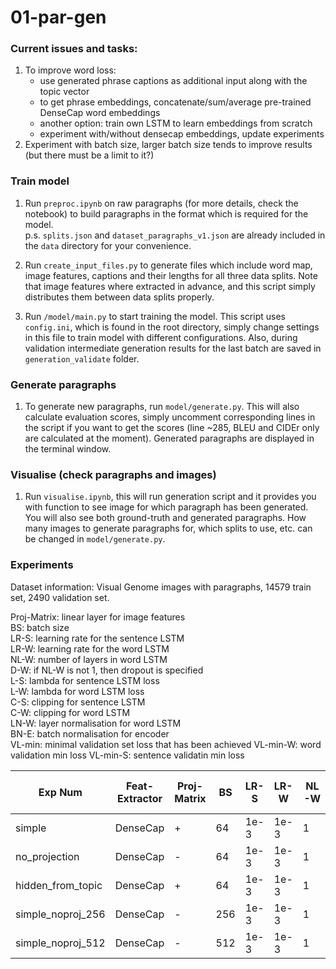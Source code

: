 # 01-par-gen

### Current issues and tasks:
1. To improve word loss:
	- use generated phrase captions as additional input along with the topic vector
	- to get phrase embeddings, concatenate/sum/average pre-trained DenseCap word embeddings
	- another option: train own LSTM to learn embeddings from scratch
	- experiment with/without densecap embeddings, update experiments
2. Experiment with batch size, larger batch size tends to improve results (but there must be a limit to it?)

### Train model

1. Run `preproc.ipynb` on raw paragraphs (for more details, check the notebook) to build paragraphs in the format which is required for the model.\
  p.s. `splits.json` and `dataset_paragraphs_v1.json` are already included in the `data` directory for your convenience.

2. Run `create_input_files.py` to generate files which include word map, image features, captions and their lengths for all three data splits. Note that image features where extracted in advance, and this script simply distributes them between data splits properly.

3. Run `/model/main.py` to start training the model. This script uses `config.ini`, which is found in the root directory, simply change settings in this file to train model with different configurations. Also, during validation intermediate generation results for the last batch are saved in `generation_validate` folder.

### Generate paragraphs

1. To generate new paragraphs, run `model/generate.py`. This will also calculate evaluation scores, simply uncomment corresponding lines in the script if you want to get the scores (line ~285, BLEU and CIDEr only are calculated at the moment). Generated paragraphs are displayed in the terminal window.

### Visualise (check paragraphs and images)

1. Run `visualise.ipynb`, this will run generation script and it provides you with function to see image for which paragraph has been generated. You will also see both ground-truth and generated paragraphs. How many images to generate paragraphs for, which splits to use, etc. can be changed in `model/generate.py`.

### Experiments

Dataset information:
Visual Genome images with paragraphs, 14579 train set, 2490 validation set.

Proj-Matrix: linear layer for image features\
BS: batch size\
LR-S: learning rate for the sentence LSTM\
LR-W: learning rate for the word LSTM\
NL-W: number of layers in word LSTM\
D-W: if NL-W is not 1, then dropout is specified\
L-S: lambda for sentence LSTM loss\
L-W: lambda for word LSTM loss\
C-S: clipping for sentence LSTM\
C-W: clipping for word LSTM\
LN-W: layer normalisation for word LSTM\
BN-E: batch normalisation for encoder\
VL-min: minimal validation set loss that has been achieved
VL-min-W: word validation min loss
VL-min-S: sentence validatin min loss

| Exp Num | Feat-Extractor | Proj-Matrix | BS | LR-S | LR-W | NL-W | D-W | L-S | L-W | C-S | C-W | LN-W | BN-E | VL-min | VL-min-W | VL-min-S |
|---|----------------|---------|----|------|------|------|-----|-----|-----|-----|-----|------|------|------|------|------|
|  simple |       DenseCap         |     +    |  64  |   1e-3   |   1e-3   |   1   |  -   |  1   |  1   |  -   |  -  |  +  |  -    |   5.61   |   5.57   |   0.03   |
|  no_projection |       DenseCap         |     -    |  64  |   1e-3   |   1e-3   |   1   |  -   |  1   |  1   |  -   |  -  |  +  |  -    |   5.61   |   5.50   |   0.04   |
|  hidden_from_topic |       DenseCap         |     +    |  64  |   1e-3   |   1e-3   |   1   |  -   |  1   |  1   |  -   |  -  |  +  |  -    |   5.80   |   5.74  |   0.03   |
|  simple_noproj_256 |       DenseCap         |     -    |  256  |   1e-3   |   1e-3   |   1   |  -   |  1   |  1   |  -   |  -  |  +  |  -    |   4.79   |   4.60  |   0.13   |
|  simple_noproj_512 |       DenseCap         |     -    |  512  |   1e-3   |   1e-3   |   1   |  -   |  1   |  1   |  -   |  -  |  +  |  -    |   4.45   |   4.18  |   0.23   |

